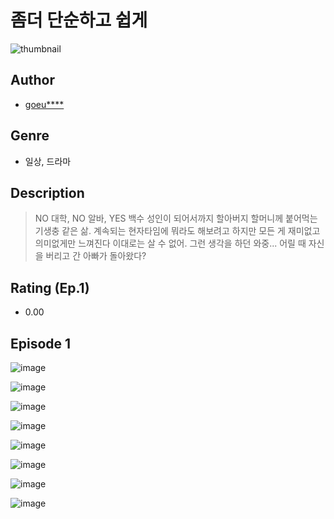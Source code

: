 # 좀더 단순하고 쉽게
![thumbnail](https://image-comic.pstatic.net/user_contents_data/challenge_comic/2023/05/25/327745/upload_3703194969757017398_480x623.jpeg)

## Author
- [goeu****](https://comic.naver.com/artistTitle?id=327745)

## Genre
- 일상, 드라마

## Description
> NO 대학, NO 알바, YES 백수 성인이 되어서까지 할아버지 할머니께 붙어먹는 기생충 같은 삶. 계속되는 현자타임에 뭐라도 해보려고 하지만 모든 게 재미없고 의미없게만 느껴진다 이대로는 살 수 없어. 그런 생각을 하던 와중... 어릴 때 자신을 버리고 간 아빠가 돌아왔다?


## Rating (Ep.1)
- 0.00

## Episode 1
![image](https://image-comic.pstatic.net/user_contents_data/challenge_comic/2023/05/25/327745/upload_7220457908073739062.jpeg)

![image](https://image-comic.pstatic.net/user_contents_data/challenge_comic/2023/05/25/327745/upload_7364290719145813303.jpeg)

![image](https://image-comic.pstatic.net/user_contents_data/challenge_comic/2023/05/25/327745/upload_7003994854819838003.jpeg)

![image](https://image-comic.pstatic.net/user_contents_data/challenge_comic/2023/05/25/327745/upload_4051048554355568996.jpeg)

![image](https://image-comic.pstatic.net/user_contents_data/challenge_comic/2023/05/25/327745/upload_4049634603074663524.jpeg)

![image](https://image-comic.pstatic.net/user_contents_data/challenge_comic/2023/05/25/327745/upload_3630524939149599330.jpeg)

![image](https://image-comic.pstatic.net/user_contents_data/challenge_comic/2023/05/25/327745/upload_7363777032480765281.jpeg)

![image](https://image-comic.pstatic.net/user_contents_data/challenge_comic/2023/05/25/327745/upload_3558187192280311397.jpeg)
